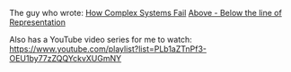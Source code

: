 
The guy who wrote:
[How Complex Systems Fail](../../How%20Complex%20Systems%20Fail.md)
[Above - Below the line of Representation](Above%20and%20Below%20the%20Line%20of%20representation.md)

Also has a YouTube video series for me to watch: https://www.youtube.com/playlist?list=PLb1aZTnPf3-OEU1by77zZQQYckvXUGmNY